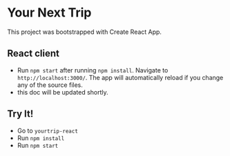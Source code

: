 # Your Next Trip

This project was bootstrapped with Create React App.

## React client

* Run `npm start` after running `npm install`. Navigate to `http://localhost:3000/`. The app will automatically reload if you change any of the source files.
* this doc will be updated shortly.

## Try It!

* Go to `yourtrip-react`
* Run `npm install`
* Run `npm start`